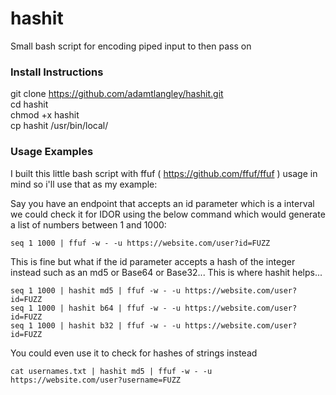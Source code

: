 # hashit
Small bash script for encoding piped input to then pass on

### Install Instructions

git clone https://github.com/adamtlangley/hashit.git  
cd hashit  
chmod +x hashit  
cp hashit /usr/bin/local/

### Usage Examples

I built this little bash script with ffuf ( https://github.com/ffuf/ffuf ) usage in mind so i'll use that as my example:

Say you have an endpoint that accepts an id parameter which is a interval we could check it for IDOR using the below command which would generate a list of numbers between 1 and 1000:

`seq 1 1000 | ffuf -w - -u https://website.com/user?id=FUZZ`

This is fine but what if the id parameter accepts a hash of the integer instead such as an md5 or Base64 or Base32...
This is where hashit helps...

`seq 1 1000 | hashit md5 | ffuf -w - -u https://website.com/user?id=FUZZ`  
`seq 1 1000 | hashit b64 | ffuf -w - -u https://website.com/user?id=FUZZ`  
`seq 1 1000 | hashit b32 | ffuf -w - -u https://website.com/user?id=FUZZ`

You could even use it to check for hashes of strings instead

`cat usernames.txt | hashit md5 | ffuf -w - -u https://website.com/user?username=FUZZ` 
